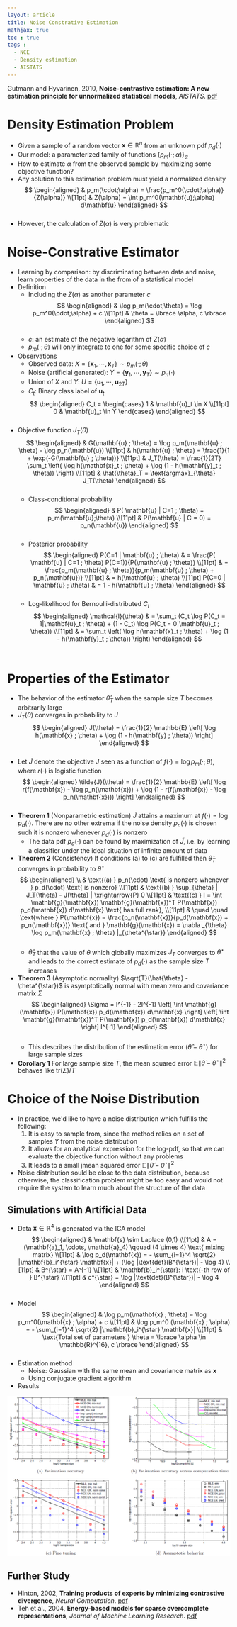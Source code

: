 ```yaml
---
layout: article
title: Noise Constrative Estimation
mathjax: true
toc : true
tags :
  - NCE
  - Density estimation
  - AISTATS
---
```





Gutmann and Hyvarinen, 2010, **Noise-contrastive estimation: A new estimation principle for unnormalized statistical models**, *AISTATS*. [pdf](http://proceedings.mlr.press/v9/gutmann10a/gutmann10a.pdf)




# Density Estimation Problem
  * Given a sample of a random vector $\mathbf{x} \in \mathbb{R}^n$ from an unknown pdf $p_d(\cdot)$
  * Our model: a parameterized family of functions $\lbrace p_m(\cdot;\alpha) \rbrace_{\alpha}$
  * How to estimate $\alpha$ from the observed sample by maximizing some objective function?
  * Any solution to this estimation problem must yield a normalized density
    <br/>
    $$
    \begin{aligned}
    & p_m(\cdot;\alpha) = \frac{p_m^0(\cdot;\alpha)}{Z(\alpha)} \\[11pt]
    & Z(\alpha) = \int p_m^0(\mathbf{u};\alpha) d\mathbf{u}
    \end{aligned}
    $$
    <br/>
  * However, the calculation of $Z(\alpha)$ is very problematic




# Noise-Constrative Estimator
  * Learning by comparison: by discriminating between data and noise, learn properties of the data in the from of a statistical model
  * Definition
    + Including the $Z(\alpha)$ as  another parameter $c$
      <br/>
      $$
      \begin{aligned}
      & \log p_m(\cdot;\theta) = \log p_m^0(\cdot;\alpha) + c \\[11pt]
      & \theta = \lbrace \alpha, c \rbrace
      \end{aligned}
      $$
      <br/>
    + $c$: an estimate of the negative logarithm of $Z(\alpha)$
    + $p_m(\cdot;\theta)$ will only integrate to one for some specific choice of $c$
  * Observations
    + Observed data: $X = \lbrace \mathbf{x}_1, \cdots, \mathbf{x}_T \rbrace \sim p_m(\cdot;\theta)$
    + Noise (artificial generated): $Y = \lbrace \mathbf{y}_1, \cdots, \mathbf{y}_T \rbrace \sim p_n(\cdot)$
    + Union of $X$ and $Y$: $U = \lbrace \mathbf{u}_1, \cdots, \mathbf{u}_{2T} \rbrace$
    + $C_t$: Binary class label of $\mathbf{u}_t$
      <br/>
      $$
      \begin{aligned}
      C_t = \begin{cases}
      1 & \mathbf{u}_t \in X \\[11pt]
      0 & \mathbf{u}_t \in Y
      \end{cases}
      \end{aligned}
      $$
      <br/>
  * Objective function $J_T(\theta)$
    <br/>
    $$
    \begin{aligned}
    & G(\mathbf{u} ; \theta)  = \log p_m(\mathbf{u} ; \theta) - \log p_n(\mathbf{u}) \\[11pt]
    & h(\mathbf{u} ; \theta) = \frac{1}{1 + \exp(-G(\mathbf{u} ; \theta))} \\[11pt]
    & J_T(\theta) = \frac{1}{2T} \sum_t \left( \log h(\mathbf{x}_t ; \theta) + \log (1 - h(\mathbf{y}_t ; \theta)) \right) \\[11pt]
    & \hat{\theta}_T = \text{argmax}_{\theta} J_T(\theta)
    \end{aligned}
    $$
    <br/>
    + Class-conditional probability
      <br/>
      $$
      \begin{aligned}
      & P( \mathbf{u} | C=1 ; \theta) = p_m(\mathbf{u};\theta) \\[11pt]
      & P(\mathbf{u} | C = 0) = p_n(\mathbf{u})
      \end{aligned}
      $$
      <br/>
    + Posterior probability
      <br/>
      $$
      \begin{aligned}
      P(C=1 | \mathbf{u} ; \theta) & = \frac{P( \mathbf{u} | C=1 ; \theta) P(C=1)}{P(\mathbf{u} ; \theta)} \\[11pt]
      & = \frac{p_m(\mathbf{u} ; \theta)}{p_m(\mathbf{u} ; \theta) + p_n(\mathbf{u})} \\[11pt]
      & = h(\mathbf{u} ; \theta) \\[11pt]
      P(C=0 | \mathbf{u} ; \theta) & = 1 - h(\mathbf{u} ; \theta)
      \end{aligned}
      $$
      <br/>
    + Log-likelihood for Bernoulli-distributed $C_t$
      <br/>
      $$
      \begin{aligned}
      \mathcal{l}(\theta) & = \sum_t (C_t \log P(C_t = 1|\mathbf{u}_t ; \theta) + (1 - C_t) \log P(C_t = 0|\mathbf{u}_t ; \theta)) \\[11pt]
      & = \sum_t \left( \log h(\mathbf{x}_t ; \theta) + \log (1 - h(\mathbf{y}_t ; \theta)) \right)
      \end{aligned}
      $$
      <br/>




# Properties of the Estimator
  * The behavior of the estimator $\hat{\theta}_T$ when the sample size $T$ becomes arbitrarily large
  * $J_T(\theta)$ converges in probability to $J$
    <br/>
    $$
    \begin{aligned}
    J(\theta) = \frac{1}{2} \mathbb{E} \left[ \log h(\mathbf{x} ; \theta) + \log (1 - h(\mathbf{y} ; \theta)) \right]
    \end{aligned}
    $$
    <br/>
  * Let $\tilde{J}$ denote the objective $J$ seen as a function of $f(\cdot) = \log p_m(\cdot ; \theta)$, where $r(\cdot)$ is logistic function
    <br/>
    $$
    \begin{aligned}
    \tilde{J}(\theta) = \frac{1}{2} \mathbb{E} \left[ \log r(f(\mathbf{x}) - \log p_n(\mathbf{x})) + \log (1 - r(f(\mathbf{x}) - \log p_n(\mathbf{x}))) \right]
    \end{aligned}
    $$
    <br/>
  * **Theorem 1** (Nonparametric estimation) $\tilde{J}$ attains a maximum at $f(\cdot) = \log p_d(\cdot)$. There are no other extrema if the noise density $p_n(\cdot)$ is chosen such it is nonzero whenever $p_d(\cdot)$ is nonzero
    + The data pdf $p_d(\cdot)$ can be found by maximization of $\tilde{J}$, i.e. by learning a classifier under the ideal situation of infinite amount of data
  * **Theorem 2** (Consistency) If conditions (a) to (c) are fulfilled then $\hat{\theta}_T$ converges in probability to $\theta^{\star}$
    <br/>
    $$
    \begin{aligned}
    \\
    & \text{(a) } p_n(\cdot) \text{ is nonzero whenever } p_d(\cdot) \text{ is nonzero} \\[11pt]
    & \text{(b) } \sup_{\theta} | J_T(\theta) - J(\theta) | \xrightarrow{P} 0 \\[11pt]
    & \text{(c) } I = \int \mathbf{g}(\mathbf{x}) \mathbf{g}(\mathbf{x})^T P(\mathbf{x}) p_d(\mathbf{x}) d\mathbf{x} \text{ has full rank}, \\[11pt]
    & \quad \quad \text{where } P(\mathbf{x}) = \frac{p_n(\mathbf{x})}{p_d(\mathbf{x}) + p_n(\mathbf{x})} \text{ and } \mathbf{g}(\mathbf{x}) = \nabla _{\theta} \log p_m(\mathbf{x} ; \theta) |_{\theta^{\star}}
    \end{aligned}
    $$
    <br/>
    + $\hat{\theta}_T$ that the value of $\theta$ which globally maximizes $J_T$ converges to $\theta^{\star}$ and leads to the correct estimate of $p_d(\cdot)$ as the sample size $T$ increases
  * **Theorem 3** (Asymptotic normality) $\sqrt{T}(\hat{\theta} - \theta^{\star})$ is asymptotically normal with mean zero and covariance matrix $\Sigma$
    <br/>
    $$
    \begin{aligned}
    \Sigma = I^{-1} - 2I^{-1} \left[ \int \mathbf{g}(\mathbf{x}) P(\mathbf{x}) p_d(\mathbf{x}) d\mathbf{x} \right] \left[ \int \mathbf{g}(\mathbf{x})^T P(\mathbf{x}) p_d(\mathbf{x}) d\mathbf{x} \right] I^{-1}
    \end{aligned}
    $$
    <br/>
    + This describes the distribution of the estimation error $(\hat{\theta} - \theta^{\star})$ for large sample sizes
  * **Corollary 1** For large sample size $T$, the mean squared error $\mathbb{E} \lVert \hat{\theta} - \theta^{\star} \rVert ^2$ behaves like $\text{tr}(\Sigma) / T$




# Choice of the Noise Distribution
  * In practice, we'd like to have a noise distribution which fulfills the following:
    1. It is easy to sample from, since the method relies on a set of samples $Y$ from the noise distribution
    2. It allows for an analytical expression for the log-pdf, so that we can evaluate the objective function without any problems
    3. It leads to a small jmean squared error $\mathbb{E} \lVert \hat{\theta} - \theta^{\star} \rVert ^2$
  * Noise distribution sould be close to the data distribution, because otherwise, the classification problem might be too easy and would not require the system to learn much about the structure of the data




## Simulations with Artificial Data
  * Data $\mathbf{x} \in \mathbb{R}^4$ is generated via the ICA model
    <br/>
    $$
    \begin{aligned}
    & \mathbf{s} \sim Laplace (0,1) \\[11pt]
    & A = (\mathbf{a}_1, \cdots, \mathbf{a}_4) \qquad (4 \times 4) \text{ mixing matrix} \\[11pt]
    & \log p_d(\mathbf{x}) = - \sum_{i=1}^4 \sqrt{2} |\mathbf{b}_i^{\star} \mathbf{x}| + (\log |\text{det}(B^{\star})| - \log 4) \\[11pt]
    & B^{\star} = A^{-1} \\[11pt]
    & \mathbf{b}_i^{\star}: i \text{-th row of } B^{\star} \\[11pt]
    & c^{\star} = \log |\text{det}(B^{\star})| - \log 4
    \end{aligned}
    $$
    <br/>
  * Model
    <br/>
    $$
    \begin{aligned}
    & \log p_m(\mathbf{x} ; \theta) = \log p_m^0(\mathbf{x} ; \alpha) + c \\[11pt]
    & \log p_m^0 (\mathbf{x} ; \alpha) = - \sum_{i=1}^4 \sqrt{2} |\mathbf{b}_i^{\star} \mathbf{x}| \\[11pt]
    & \text{Total set of parameters } \theta = \lbrace \alpha \in \mathbb{R}^{16}, c \rbrace
    \end{aligned}
    $$
    <br/>
  * Estimation method
    + Noise: Gaussian with the same mean and covariance matrix as $\mathbf{x}$
    + Using conjugate gradient algorithm
  * Results
<img src = "/assets/images/nce_files/Fig_1.PNG">



## Further Study
  * Hinton, 2002, **Training products of experts by minimizing contrastive divergence**, *Neural Computation*. [pdf](http://citeseerx.ist.psu.edu/viewdoc/download?doi=10.1.1.124.730&rep=rep1&type=pdf)
  * Teh et al., 2004, **Energy-based models for sparse overcomplete representations**, *Journal of Machine Learning Research*. [pdf](http://citeseerx.ist.psu.edu/viewdoc/download?doi=10.1.1.93.8380&rep=rep1&type=pdf)



